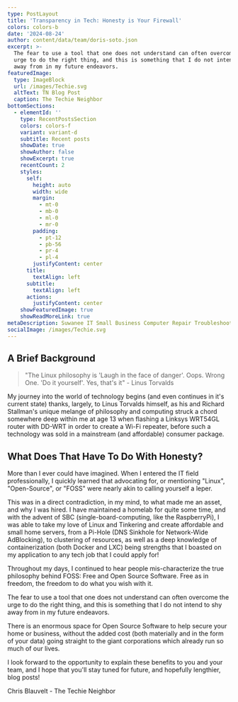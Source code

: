 ```yaml
---
type: PostLayout
title: 'Transparency in Tech: Honesty is Your Firewall'
colors: colors-b
date: '2024-08-24'
author: content/data/team/doris-soto.json
excerpt: >-
  The fear to use a tool that one does not understand can often overcome the
  urge to do the right thing, and this is something that I do not intend to shy
  away from in my future endeavors. 
featuredImage:
  type: ImageBlock
  url: /images/Techie.svg
  altText: TN Blog Post
  caption: The Techie Neighbor
bottomSections:
  - elementId: ''
    type: RecentPostsSection
    colors: colors-f
    variant: variant-d
    subtitle: Recent posts
    showDate: true
    showAuthor: false
    showExcerpt: true
    recentCount: 2
    styles:
      self:
        height: auto
        width: wide
        margin:
          - mt-0
          - mb-0
          - ml-0
          - mr-0
        padding:
          - pt-12
          - pb-56
          - pr-4
          - pl-4
        justifyContent: center
      title:
        textAlign: left
      subtitle:
        textAlign: left
      actions:
        justifyContent: center
    showFeaturedImage: true
    showReadMoreLink: true
metaDescription: Suwanee IT Small Business Computer Repair Troubleshooting
socialImage: /images/Techie.svg
---
```

## A Brief Background

> "The Linux philosophy is 'Laugh in the face of danger'. Oops. Wrong One. 'Do it yourself'. Yes, that's it" - Linus Torvalds

My journey into the world of technology begins  (and even continues in it's current state) thanks, largely, to Linus Torvalds himself, as his and Richard Stallman's unique melange of philosophy and computing struck a chord somewhere deep within me at age 13 when flashing a Linksys WRT54GL router with DD-WRT in order to create a Wi-Fi repeater, before such a technology was sold in a mainstream (and affordable) consumer package. 

## What Does That Have To Do With Honesty?

More than I ever could have imagined.  When I entered the IT field professionally, I quickly learned that advocating for, or mentioning "Linux", "Open-Source", or "FOSS" were nearly akin to calling yourself a leper. 



This was in a direct contradiction, in my mind, to what made me an asset, and why I was hired.  I have maintained a homelab for quite some time, and with the advent of SBC (single-board-computing, like the RaspberryPi), I was able to take my love of Linux and Tinkering and create affordable and small home servers, from a Pi-Hole (DNS Sinkhole for Network-Wide AdBlocking), to clustering of resources, as well as a deep knowledge of containerization (both Docker and LXC) being strengths that I boasted on my application to any tech job that I could apply for!

Throughout my days, I continued to hear people mis-characterize the true philosophy behind FOSS: Free and Open Source Software. Free as in freedom, the freedom to do what you wish with it. 



The fear to use a tool that one does not understand can often overcome the urge to do the right thing, and this is something that I do not intend to shy away from in my future endeavors. 



There is an enormous space for Open Source Software to help secure your home or business, without the added cost (both materially and in the form of your data) going straight to the giant corporations which already run so much of our lives.



I look forward to the opportunity to explain these benefits to you and your team, and I hope that you'll stay tuned for future, and hopefully lengthier, blog posts!



Chris Blauvelt - The Techie Neighbor 
